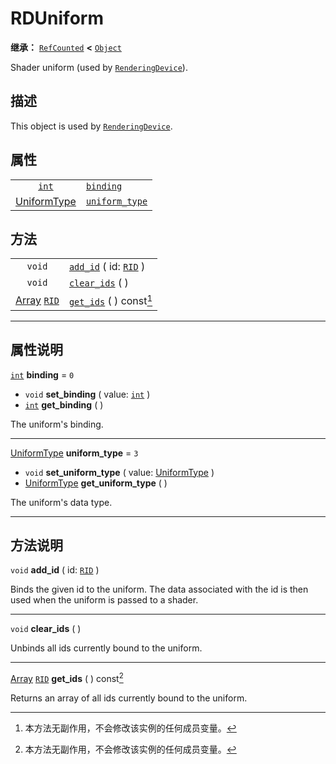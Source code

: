 <!-- ⚠ 请勿编辑本文件 ⚠ -->
<!-- 本文档使用脚本从 WeDot 引擎源码仓库生成。 -->
<!-- 生成脚本：https://github.com/WeDot-Engine/WeDot/tree/4.3/doc/tools/make_md.py； -->
<!-- 原文件：https://github.com/WeDot-Engine/WeDot/tree/4.3/doc/classes/RDUniform.xml。 -->

<div id="_class_rduniform"></div>

# RDUniform

**继承：** [`RefCounted`](class_refcounted.md) **<** [`Object`](class_object.md)

Shader uniform (used by [`RenderingDevice`](class_renderingdevice.md)).

## 描述

This object is used by [`RenderingDevice`](class_renderingdevice.md).

## 属性

|||
|:-:|:--|
| [`int`](class_int.md)                            | [`binding`](class_rduniform.md#class_rduniform_property_binding)           | ``0`` |
| [UniformType](#enum_renderingdevice_uniformtype) | [`uniform_type`](class_rduniform.md#class_rduniform_property_uniform_type) | ``3`` |

## 方法

|||
|:-:|:--|
| `void`                                        | [`add_id`](class_rduniform.md#class_rduniform_method_add_id) ( id: [`RID`](class_rid.md) ) |
| `void`                                        | [`clear_ids`](class_rduniform.md#class_rduniform_method_clear_ids) ( )                     |
| [Array](class_array.md) [`RID`](class_rid.md) | [`get_ids`](class_rduniform.md#class_rduniform_method_get_ids) ( ) const[^const]           |

<!-- rst-class:: classref-section-separator -->

---

## 属性说明

<div id="_class_rduniform_property_binding"></div>

[`int`](class_int.md) **binding** = ``0`` <div id="class_rduniform_property_binding"></div>

- `void` **set_binding** ( value: [`int`](class_int.md) )
- [`int`](class_int.md) **get_binding** ( )

The uniform's binding.

<!-- rst-class:: classref-item-separator -->

---

<div id="_class_rduniform_property_uniform_type"></div>

[UniformType](#enum_renderingdevice_uniformtype) **uniform_type** = ``3`` <div id="class_rduniform_property_uniform_type"></div>

- `void` **set_uniform_type** ( value: [UniformType](#enum_renderingdevice_uniformtype) )
- [UniformType](#enum_renderingdevice_uniformtype) **get_uniform_type** ( )

The uniform's data type.

<!-- rst-class:: classref-section-separator -->

---

## 方法说明

<div id="_class_rduniform_method_add_id"></div>

`void` **add_id** ( id: [`RID`](class_rid.md) )<div id="class_rduniform_method_add_id"></div>

Binds the given id to the uniform. The data associated with the id is then used when the uniform is passed to a shader.

<!-- rst-class:: classref-item-separator -->

---

<div id="_class_rduniform_method_clear_ids"></div>

`void` **clear_ids** ( )<div id="class_rduniform_method_clear_ids"></div>

Unbinds all ids currently bound to the uniform.

<!-- rst-class:: classref-item-separator -->

---

<div id="_class_rduniform_method_get_ids"></div>

[Array](class_array.md) [`RID`](class_rid.md) **get_ids** ( ) const[^const]<div id="class_rduniform_method_get_ids"></div>

Returns an array of all ids currently bound to the uniform.

[^virtual]: 本方法通常需要用户覆盖才能生效。
[^const]: 本方法无副作用，不会修改该实例的任何成员变量。
[^vararg]: 本方法除了能接受在此处描述的参数外，还能够继续接受任意数量的参数。
[^constructor]: 本方法用于构造某个类型。
[^static]: 调用本方法无需实例，可直接使用类名进行调用。
[^operator]: 本方法描述的是使用本类型作为左操作数的有效运算符。
[^bitfield]: 这个值是由下列位标志构成位掩码的整数。
[^void]: 无返回值。
